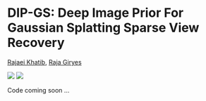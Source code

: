# DIP-GS: Deep Image Prior For Gaussian Splatting Sparse View Recovery

<p align="center">

<a href="https://rajaeekh.github.io/">Rajaei Khatib</a>,
<a href="https://www.giryes.sites.tau.ac.il/">Raja Giryes</a>

<a href="https://rajaeekh.github.io/dipgs_web"><img src="https://img.shields.io/static/v1?label=Project&message=Website&color=blue"></a>
<a href="http://arxiv.org/abs/2508.07372"><img src="https://img.shields.io/badge/arXiv-2401.06191-b31b1b.svg"></a>

Code coming soon ...
